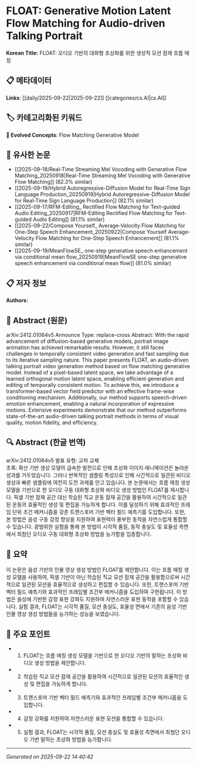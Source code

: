 # FLOAT: Generative Motion Latent Flow Matching for Audio-driven Talking Portrait

**Korean Title:** FLOAT: 오디오 기반의 대화형 초상화를 위한 생성적 모션 잠재 흐름 매칭

## 📋 메타데이터

**Links**: [[daily/2025-09-22|2025-09-22]] [[categories/cs.AI|cs.AI]]

## 🏷️ 카테고리화된 키워드
**🚀 Evolved Concepts**: Flow Matching Generative Model

## 🔗 유사한 논문
- [[2025-09-18/Real-Time Streaming Mel Vocoding with Generative Flow Matching_20250918|Real-Time Streaming Mel Vocoding with Generative Flow Matching]] (82.3% similar)
- [[2025-09-19/Hybrid Autoregressive-Diffusion Model for Real-Time Sign Language Production_20250919|Hybrid Autoregressive-Diffusion Model for Real-Time Sign Language Production]] (82.1% similar)
- [[2025-09-17/RFM-Editing_ Rectified Flow Matching for Text-guided Audio Editing_20250917|RFM-Editing Rectified Flow Matching for Text-guided Audio Editing]] (81.1% similar)
- [[2025-09-22/Compose Yourself_ Average-Velocity Flow Matching for One-Step Speech Enhancement_20250922|Compose Yourself Average-Velocity Flow Matching for One-Step Speech Enhancement]] (81.1% similar)
- [[2025-09-19/MeanFlowSE_ one-step generative speech enhancement via conditional mean flow_20250919|MeanFlowSE one-step generative speech enhancement via conditional mean flow]] (81.0% similar)

## 📋 저자 정보

**Authors:** 

## 📄 Abstract (원문)

arXiv:2412.01064v5 Announce Type: replace-cross 
Abstract: With the rapid advancement of diffusion-based generative models, portrait image animation has achieved remarkable results. However, it still faces challenges in temporally consistent video generation and fast sampling due to its iterative sampling nature. This paper presents FLOAT, an audio-driven talking portrait video generation method based on flow matching generative model. Instead of a pixel-based latent space, we take advantage of a learned orthogonal motion latent space, enabling efficient generation and editing of temporally consistent motion. To achieve this, we introduce a transformer-based vector field predictor with an effective frame-wise conditioning mechanism. Additionally, our method supports speech-driven emotion enhancement, enabling a natural incorporation of expressive motions. Extensive experiments demonstrate that our method outperforms state-of-the-art audio-driven talking portrait methods in terms of visual quality, motion fidelity, and efficiency.

## 🔍 Abstract (한글 번역)

arXiv:2412.01064v5 발표 유형: 교차 교체  
초록: 확산 기반 생성 모델의 급속한 발전으로 인해 초상화 이미지 애니메이션은 놀라운 성과를 거두었습니다. 그러나 반복적인 샘플링 특성으로 인해 시간적으로 일관된 비디오 생성과 빠른 샘플링에 여전히 도전 과제를 안고 있습니다. 본 논문에서는 흐름 매칭 생성 모델을 기반으로 한 오디오 구동 대화형 초상화 비디오 생성 방법인 FLOAT를 제시합니다. 픽셀 기반 잠재 공간 대신 학습된 직교 운동 잠재 공간을 활용하여 시간적으로 일관된 운동의 효율적인 생성 및 편집을 가능하게 합니다. 이를 달성하기 위해 효과적인 프레임 단위 조건 메커니즘을 갖춘 트랜스포머 기반 벡터 필드 예측기를 도입합니다. 또한, 본 방법은 음성 구동 감정 향상을 지원하여 표현력이 풍부한 동작을 자연스럽게 통합할 수 있습니다. 광범위한 실험을 통해 본 방법이 시각적 품질, 동작 충실도 및 효율성 측면에서 최첨단 오디오 구동 대화형 초상화 방법을 능가함을 입증합니다.

## 📝 요약

이 논문은 음성 기반의 인물 영상 생성 방법인 FLOAT를 제안합니다. 이는 흐름 매칭 생성 모델을 사용하여, 픽셀 기반이 아닌 학습된 직교 모션 잠재 공간을 활용함으로써 시간적으로 일관된 모션을 효율적으로 생성하고 편집할 수 있습니다. 또한, 트랜스포머 기반 벡터 필드 예측기와 효과적인 프레임별 조건부 메커니즘을 도입하여 구현됩니다. 이 방법은 음성에 기반한 감정 표현 강화도 지원하여 자연스러운 표현 동작을 포함할 수 있습니다. 실험 결과, FLOAT는 시각적 품질, 모션 충실도, 효율성 면에서 기존의 음성 기반 인물 영상 생성 방법들을 능가하는 성능을 보였습니다.

## 🎯 주요 포인트

- 1. FLOAT는 흐름 매칭 생성 모델을 기반으로 한 오디오 기반의 말하는 초상화 비디오 생성 방법을 제안합니다.

- 2. 학습된 직교 모션 잠재 공간을 활용하여 시간적으로 일관된 모션의 효율적인 생성 및 편집을 가능하게 합니다.

- 3. 트랜스포머 기반 벡터 필드 예측기와 효과적인 프레임별 조건부 메커니즘을 도입합니다.

- 4. 감정 강화를 지원하여 자연스러운 표현 모션을 통합할 수 있습니다.

- 5. 실험 결과, FLOAT는 시각적 품질, 모션 충실도 및 효율성 측면에서 최첨단 오디오 기반 말하는 초상화 방법을 능가합니다.

---

*Generated on 2025-09-22 14:40:42*